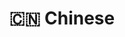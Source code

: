 ---
title: "🇨🇳 Chinese"
weight: 3
ShowReadingTime: false
ShowWordCount: false
ShowAuthor: false
hideAuthor: true
---